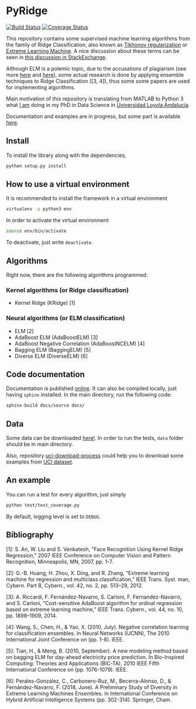 # PyRidge

[![Build Status](https://travis-ci.org/cperales/pyridge.svg?branch=master)](https://travis-ci.org/cperales/pyridge)
[![Coverage Status](https://coveralls.io/repos/github/cperales/pyridge/badge.svg?branch=master)](https://coveralls.io/github/cperales/pyridge?branch=master)

This repository contains some supervised machine learning algorithms from the family of Ridge Classification,
also known as
[Tikhonov regularization](https://en.wikipedia.org/wiki/Tikhonov_regularization) or 
[Extreme Learning Machine](https://en.wikipedia.org/wiki/Extreme_learning_machine).
A nice discussion about these terms can be seen in [this discussion in
StackExchange](https://stats.stackexchange.com/questions/234280/is-tikhonov-regularization-the-same-as-ridge-regression). 

Although ELM is a polemic topic,
due to the accusations of plagiarism (see more [here](https://github.com/scikit-learn/scikit-learn/pull/10602) and
[here](https://www.reddit.com/r/MachineLearning/comments/34y2nk/the_elm_scandal_a_formal_complaint_launched/)),
some actual research is done by applying ensemble techniques to Ridge Classification ([3, 4]), thus some some papers
are used for implementing algorithms.

Main motivation of this repository is translating from MATLAB to Python 3 what
[I am](https://www.linkedin.com/in/carlos-perales-cperales/) doing in my PhD in Data Science
in [Universidad Loyola Andalucía](https://www.uloyola.es/en/research/departments/quantitative-methods-department).

Documentation and examples are in progress, but some part is available [here](https://cperales.github.io/PyRidge/).

## Install

To install the library along with the dependencies,

```bash
python setup.py install
```

## How to use a virtual environment

It is recommended to install the framework in a virtual environment

```bash
virtualenv -p python3 env
```

In order to activate the virtual environment

```bash
source env/bin/activate
```

To deactivate, just write ```deactivate```.


## Algorithms

Right now, there are the following algorithms programmed:

### Kernel algorithms (or Ridge classification)

* Kernel Ridge (KRidge) [1]

### Neural algorithms (or ELM classification)
* ELM [2]
* AdaBoost ELM (AdaBoostELM) [3]
* AdaBoost Negative Correlation (AdaBoostNCELM) [4]
* Bagging ELM (BaggingELM) [5]
* Diverse ELM (DiverseELM) [6]

## Code documentation

Documentation is published [online](https://cperales.github.io/PyRidge/). It can also be compiled locally, just having
`sphinx` installed. In the main directory, run the following code:

```bash
sphinx-build docs/source docs/
```

## Data

Some data can be downloaded [here!](https://drive.google.com/file/d/1O67sgZzRtWtVUHa3qaklTsZnvEWF10Iv/view?usp=sharing).
In order to run the tests, `data` folder should be in main directory.

Also, repository [uci-download-process](https://github.com/cperales/uci-download-process)
could help you to download some examples from [UCI dataset](https://archive.ics.uci.edu/ml/datasets.html).

## An example

You can run a test for every algorithm, just simply

```bash
python test/test_coverage.py
```

By default, logging level is set to `DEBUG`.


## Bibliography

[1]: S. An, W. Liu and S. Venkatesh, "Face Recognition Using Kernel Ridge
Regression," 2007 IEEE Conference on Computer Vision and Pattern Recognition,
Minneapolis, MN, 2007, pp. 1-7.

[2]: G.-B. Huang, H. Zhou, X. Ding, and R. Zhang, “Extreme learning machine
for regression and multiclass classification,” IEEE Trans. Syst. man, Cybern.
Part B, Cybern., vol. 42, no. 2, pp. 513–29, 2012.

[3]: A. Riccardi, F. Fernández-Navarro, S. Carloni, F. Fernandez-Navarro,
and S. Carloni, “Cost-sensitive AdaBoost algorithm for ordinal regression
based on extreme learning machine,” IEEE Trans. Cybern., vol. 44, no. 10,
pp. 1898–1909, 2014.

[4]: Wang, S., Chen, H., & Yao, X. (2010, July). Negative correlation
learning for classification ensembles. In Neural Networks (IJCNN),
The 2010 International Joint Conference on (pp. 1-8). IEEE.

[5]: Tian, H., & Meng, B. (2010, September). A new modeling method based
on bagging ELM for day-ahead electricity price prediction. In Bio-Inspired
Computing: Theories and Applications (BIC-TA), 2010 IEEE Fifth
International Conference on (pp. 1076-1079). IEEE.

[6]: Perales-González, C., Carbonero-Ruz, M., Becerra-Alonso, D., &
Fernández-Navarro, F. (2018, June). A Preliminary Study of Diversity
in Extreme Learning Machines Ensembles. In International Conference
on Hybrid Artificial Intelligence Systems (pp. 302-314). Springer, Cham.
